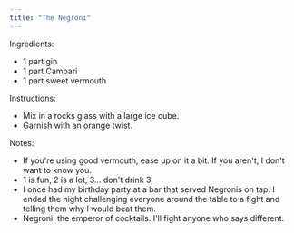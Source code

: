 ```yaml
---
title: "The Negroni"
---
```

Ingredients:
- 1 part gin
- 1 part Campari
- 1 part sweet vermouth 

Instructions:
- Mix in a rocks glass with a large ice cube.
- Garnish with an orange twist.

Notes:
- If you're using good vermouth, ease up on it a bit. If you aren't, I don't want to know you. 
- 1 is fun, 2 is a lot, 3... don't drink 3.
- I once had my birthday party at a bar that served Negronis on tap. I ended the night challenging everyone around the table to a fight and telling them why I would beat them. 
- Negroni: the emperor of cocktails. I'll fight anyone who says different.